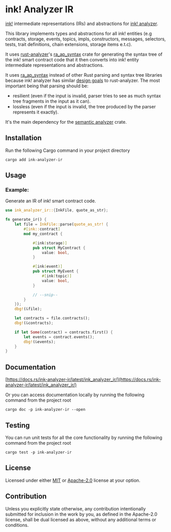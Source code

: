 # ink! Analyzer IR

[ink!](https://use.ink/) intermediate representations (IRs) and abstractions for [ink! analyzer](/crates/analyzer).

This library implements types and abstractions for all ink! entities (e.g contracts, storage, events, topics, impls, constructors, messages, selectors, tests, trait definitions, chain extensions, storage items e.t.c).

It uses [rust-analyzer](https://github.com/rust-lang/rust-analyzer)'s [ra_ap_syntax](https://docs.rs/ra_ap_syntax/latest/ra_ap_syntax/) crate for generating the syntax tree
of the ink! smart contract code that it then converts into ink! entity intermediate representations and abstractions.

It uses [ra_ap_syntax](https://docs.rs/ra_ap_syntax/latest/ra_ap_syntax/) instead of other Rust parsing and syntax tree libraries because ink! analyzer has similar [design goals](https://github.com/rust-lang/rust-analyzer/blob/master/docs/dev/syntax.md#design-goals) to rust-analyzer.
The most important being that parsing should be:
- resilient (even if the input is invalid, parser tries to see as much syntax tree fragments in the input as it can).
- lossless (even if the input is invalid, the tree produced by the parser represents it exactly).

It's the main dependency for the [semantic analyzer](/crates/analyzer) crate.

## Installation

Run the following Cargo command in your project directory

```shell
cargo add ink-analyzer-ir
```

## Usage

### Example:
Generate an IR of ink! smart contract code.

```rust
use ink_analyzer_ir::{InkFile, quote_as_str};

fn generate_ir() {
    let file = InkFile::parse(quote_as_str! {
        #[ink::contract]
        mod my_contract {

            #[ink(storage)]
            pub struct MyContract {
                value: bool,
            }

            #[ink(event)]
            pub struct MyEvent {
                #[ink(topic)]
                value: bool,
            }

            // --snip--
        }
    });
    dbg!(&file);

    let contracts = file.contracts();
    dbg!(&contracts);

    if let Some(contract) = contracts.first() {
        let events = contract.events();
        dbg!(&events);
    }
}
```

## Documentation

[https://docs.rs/ink-analyzer-ir/latest/ink_analyzer_ir/](https://docs.rs/ink-analyzer-ir/latest/ink_analyzer_ir/)

Or you can access documentation locally by running the following command from the project root

```shell
cargo doc -p ink-analyzer-ir --open
```

## Testing

You can run unit tests for all the core functionality by running the following command from the project root

```shell
cargo test -p ink-analyzer-ir
```

## License

Licensed under either [MIT](/LICENSE-MIT) or [Apache-2.0](/LICENSE-APACHE) license at your option.

## Contribution

Unless you explicitly state otherwise, any contribution intentionally submitted
for inclusion in the work by you, as defined in the Apache-2.0 license, shall be
dual licensed as above, without any additional terms or conditions.
